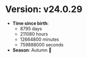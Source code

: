 # Version: v24.0.29
- **Time since birth**:
  - 8795 days
  - 211080 hours
  - 12664800 minutes
  - 759888000 seconds
- **Season**: Autumn 🍁

